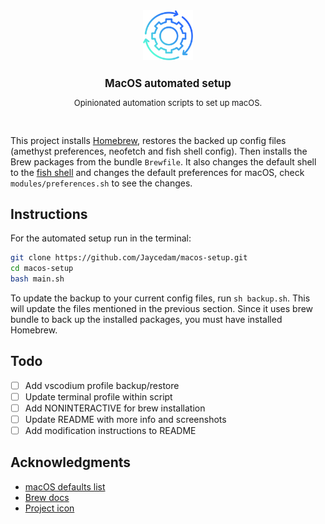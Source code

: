 <div align="center">
    <img src="images/continuous.png" height="80" width="auto">
    <h1 style="font-size: larger">MacOS automated setup</h1>
    <p style="font-size: small">Opinionated automation scripts to set up macOS.</p>
    <br>
</div>


This project installs [Homebrew](https://brew.sh), restores the backed up config files (amethyst preferences, neofetch and fish shell config). Then installs the Brew packages from the bundle `Brewfile`. It also changes the default shell to the [fish shell](https://fishshell.com) and changes the default preferences for macOS, check `modules/preferences.sh` to see the changes.

## Instructions

For the automated setup run in the terminal:

```sh
git clone https://github.com/Jaycedam/macos-setup.git
cd macos-setup
bash main.sh
```

To update the backup to your current config files, run `sh backup.sh`. This will update the files mentioned in the previous section. Since it uses brew bundle to back up the installed packages, you must have installed Homebrew.

## Todo
- [ ] Add vscodium profile backup/restore
- [ ] Update terminal profile within script
- [ ] Add NONINTERACTIVE for brew installation
- [ ] Update README with more info and screenshots
- [ ] Add modification instructions to README

## Acknowledgments
- [macOS defaults list](https://macos-defaults.com/)
- [Brew docs](https://docs.brew.sh/Manpage)
- [Project icon](https://www.flaticon.com/free-icon/continuous_8916345)
